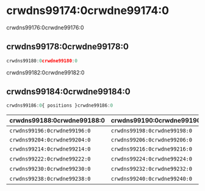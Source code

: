 # crwdns99174:0crwdne99174:0

<p class="description">crwdns99176:0crwdne99176:0</p>

## crwdns99178:0crwdne99178:0

```jsx
crwdns99180:0crwdne99180:0
```

crwdns99182:0crwdne99182:0

## crwdns99184:0crwdne99184:0

```js
crwdns99186:0{ positions }crwdne99186:0
```

| crwdns99188:0crwdne99188:0   | crwdns99190:0crwdne99190:0   | crwdns99192:0crwdne99192:0   | crwdns99194:0crwdne99194:0                                 |
|:---------------------------- |:---------------------------- |:---------------------------- |:---------------------------------------------------------- |
| `crwdns99196:0crwdne99196:0` | `crwdns99198:0crwdne99198:0` | `crwdns99200:0crwdne99200:0` | crwdns99202:0crwdne99202:0                                 |
| `crwdns99204:0crwdne99204:0` | `crwdns99206:0crwdne99206:0` | `crwdns99208:0crwdne99208:0` | [`crwdns99212:0crwdne99212:0`](crwdns99210:0crwdne99210:0) |
| `crwdns99214:0crwdne99214:0` | `crwdns99216:0crwdne99216:0` | `crwdns99218:0crwdne99218:0` | crwdns99220:0crwdne99220:0                                 |
| `crwdns99222:0crwdne99222:0` | `crwdns99224:0crwdne99224:0` | `crwdns99226:0crwdne99226:0` | crwdns99228:0crwdne99228:0                                 |
| `crwdns99230:0crwdne99230:0` | `crwdns99232:0crwdne99232:0` | `crwdns99234:0crwdne99234:0` | crwdns99236:0crwdne99236:0                                 |
| `crwdns99238:0crwdne99238:0` | `crwdns99240:0crwdne99240:0` | `crwdns99242:0crwdne99242:0` | crwdns99244:0crwdne99244:0                                 |